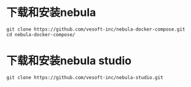 # 下载和安装nebula
```
git clone https://github.com/vesoft-inc/nebula-docker-compose.git
cd nebula-docker-compose/

```

# 下载和安装nebula studio
```
git clone https://github.com/vesoft-inc/nebula-studio.git

```